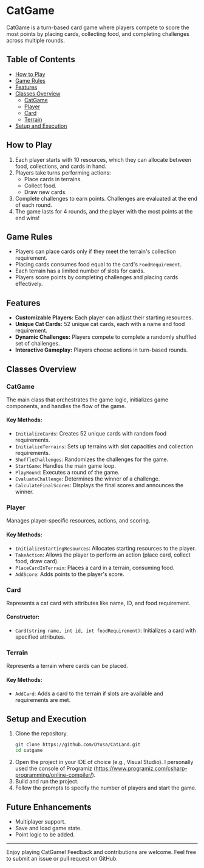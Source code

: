 # CatGame

CatGame is a turn-based card game where players compete to score the most points by placing cards, collecting food, and completing challenges across multiple rounds.

## Table of Contents
- [How to Play](#how-to-play)
- [Game Rules](#game-rules)
- [Features](#features)
- [Classes Overview](#classes-overview)
  - [CatGame](#catgame)
  - [Player](#player)
  - [Card](#card)
  - [Terrain](#terrain)
- [Setup and Execution](#setup-and-execution)

## How to Play
1. Each player starts with 10 resources, which they can allocate between food, collections, and cards in hand.
2. Players take turns performing actions:
   - Place cards in terrains.
   - Collect food.
   - Draw new cards.
3. Complete challenges to earn points. Challenges are evaluated at the end of each round.
4. The game lasts for 4 rounds, and the player with the most points at the end wins!

## Game Rules
- Players can place cards only if they meet the terrain's collection requirement.
- Placing cards consumes food equal to the card's `FoodRequirement`.
- Each terrain has a limited number of slots for cards.
- Players score points by completing challenges and placing cards effectively.

## Features
- **Customizable Players:** Each player can adjust their starting resources.
- **Unique Cat Cards:** 52 unique cat cards, each with a name and food requirement.
- **Dynamic Challenges:** Players compete to complete a randomly shuffled set of challenges.
- **Interactive Gameplay:** Players choose actions in turn-based rounds.

## Classes Overview

### CatGame
The main class that orchestrates the game logic, initializes game components, and handles the flow of the game.

#### Key Methods:
- `InitializeCards`: Creates 52 unique cards with random food requirements.
- `InitializeTerrains`: Sets up terrains with slot capacities and collection requirements.
- `ShuffleChallenges`: Randomizes the challenges for the game.
- `StartGame`: Handles the main game loop.
- `PlayRound`: Executes a round of the game.
- `EvaluateChallenge`: Determines the winner of a challenge.
- `CalculateFinalScores`: Displays the final scores and announces the winner.

### Player
Manages player-specific resources, actions, and scoring.

#### Key Methods:
- `InitializeStartingResources`: Allocates starting resources to the player.
- `TakeAction`: Allows the player to perform an action (place card, collect food, draw card).
- `PlaceCardInTerrain`: Places a card in a terrain, consuming food.
- `AddScore`: Adds points to the player's score.

### Card
Represents a cat card with attributes like name, ID, and food requirement.

#### Constructor:
- `Card(string name, int id, int foodRequirement)`: Initializes a card with specified attributes.

### Terrain
Represents a terrain where cards can be placed.

#### Key Methods:
- `AddCard`: Adds a card to the terrain if slots are available and requirements are met.

## Setup and Execution

1. Clone the repository.
   ```bash
   git clone https://github.com/DYusa/CatLand.git
   cd catgame
   ```
2. Open the project in your IDE of choice (e.g., Visual Studio). I personally used the console of Programiz (https://www.programiz.com/csharp-programming/online-compiler/).
3. Build and run the project.
4. Follow the prompts to specify the number of players and start the game.

## Future Enhancements
- Multiplayer support.
- Save and load game state.
- Point logic to be added.

---
Enjoy playing CatGame! Feedback and contributions are welcome. Feel free to submit an issue or pull request on GitHub.
